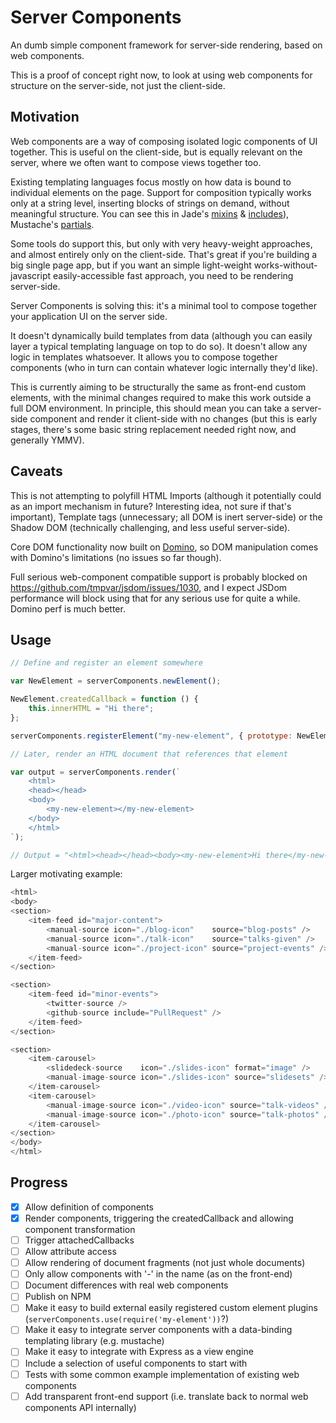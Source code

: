 # Server Components

An dumb simple component framework for server-side rendering, based on web components.

This is a proof of concept right now, to look at using web components for structure on the server-side, not just the client-side.

## Motivation

Web components are a way of composing isolated logic components of UI together. This is useful on the client-side, but is equally
relevant on the server, where we often want to compose views together too.

Existing templating languages focus mostly on how data is bound to individual elements on the page. Support for composition
typically works only at a string level, inserting blocks of strings on demand, without meaningful structure. You can see
this in Jade's [mixins](http://jade-lang.com/reference/mixins/) & [includes](http://jade-lang.com/reference/includes/)),
Mustache's [partials](https://mustache.github.io/mustache.5.html#Partials).

Some tools do support this, but only with very heavy-weight approaches, and almost entirely only on the client-side. That's great
if you're building a big single page app, but if you want an simple light-weight works-without-javascript easily-accessible
fast approach, you need to be rendering server-side.

Server Components is solving this: it's a minimal tool to compose together your application UI on the server side.

It doesn't dynamically build templates from data (although you can easily layer a typical templating language on top to do so). It
doesn't allow any logic in templates whatsoever. It allows you to compose together components (who in turn can contain whatever
logic internally they'd like).

This is currently aiming to be structurally the same as front-end custom elements, with the minimal changes required
to make this work outside a full DOM environment. In principle, this should mean you can take a server-side component and
render it client-side with no changes (but this is early stages, there's some basic string replacement needed right now,
and generally YMMV).

## Caveats

This is not attempting to polyfill HTML Imports (although it potentially could as an import mechanism in future? Interesting
idea, not sure if that's important), Template tags (unnecessary; all DOM is inert server-side) or the Shadow DOM (technically
challenging, and less useful server-side).

Core DOM functionality now built on [Domino](https://github.com/fgnass/domino), so DOM manipulation comes with Domino's
limitations (no issues so far though).

Full serious web-component compatible support is probably blocked on https://github.com/tmpvar/jsdom/issues/1030, and I
expect JSDom performance will block using that for any serious use for quite a while. Domino perf is much better.

## Usage

```javascript
// Define and register an element somewhere

var NewElement = serverComponents.newElement();

NewElement.createdCallback = function () {
    this.innerHTML = "Hi there";
};

serverComponents.registerElement("my-new-element", { prototype: NewElement });

// Later, render an HTML document that references that element

var output = serverComponents.render(`
    <html>
    <head></head>
    <body>
        <my-new-element></my-new-element>
    </body>
    </html>
`);

// Output = "<html><head></head><body><my-new-element>Hi there</my-new-element></body></html>"
```

Larger motivating example:

```javascript
<html>
<body>
<section>
    <item-feed id="major-content">
        <manual-source icon="./blog-icon"    source="blog-posts" />
        <manual-source icon="./talk-icon"    source="talks-given" />
        <manual-source icon="./project-icon" source="project-events" />
    </item-feed>
</section>

<section>
    <item-feed id="minor-events">
        <twitter-source />
        <github-source include="PullRequest" />
    </item-feed>
</section>

<section>
    <item-carousel>
        <slidedeck-source    icon="./slides-icon" format="image" />
        <manual-image-source icon="./slides-icon" source="slidesets" />
    </item-carousel>
    <item-carousel>
        <manual-image-source icon="./video-icon" source="talk-videos" />
        <manual-image-source icon="./photo-icon" source="talk-photos" />
    </item-carousel>
</section>
</body>
</html>
```

## Progress

- [x] Allow definition of components
- [x] Render components, triggering the createdCallback and allowing component transformation
- [ ] Trigger attachedCallbacks
- [ ] Allow attribute access
- [ ] Allow rendering of document fragments (not just whole documents)
- [ ] Only allow components with '-' in the name (as on the front-end)
- [ ] Document differences with real web components
- [ ] Publish on NPM
- [ ] Make it easy to build external easily registered custom element plugins (`serverComponents.use(require('my-element'))`?)
- [ ] Make it easy to integrate server components with a data-binding templating library (e.g. mustache)
- [ ] Make it easy to integrate with Express as a view engine
- [ ] Include a selection of useful components to start with
- [ ] Tests with some common example implementation of existing web components
- [ ] Add transparent front-end support (i.e. translate back to normal web components API internally)